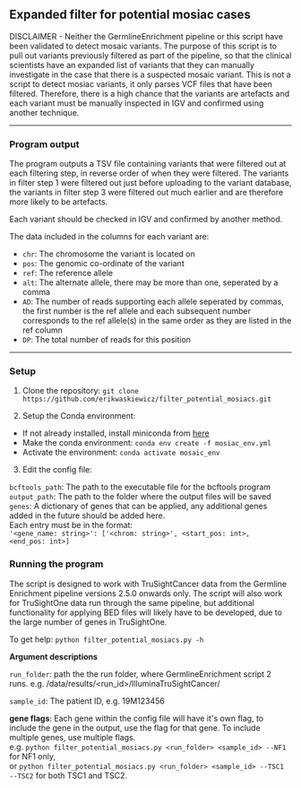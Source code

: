 ## Expanded filter for potential mosiac cases

DISCLAIMER - Neither the GermlineEnrichment pipeline or this script have been validated to detect mosaic variants.
The purpose of this script is to pull out variants previously filtered as part of the pipeline, so that the 
clinical scientists have an expanded list of variants that they can manually investigate in the case that there is a 
suspected mosaic variant. This is not a script to detect mosiac variants, it only parses VCF files that have been filtered. 
Therefore, there is a high chance that the variants are artefacts and each variant must be manually inspected in IGV and 
confirmed using another technique. 

---
### Program output

The program outputs a TSV file containing variants that were filtered out at each filtering step, in reverse order of when 
they were filtered. The variants in filter step 1 were filtered out just before uploading to the variant database, 
the variants in filter step 3 were filtered out much earlier and are therefore more likely to be artefacts.

Each variant should be checked in IGV and confirmed by another method.

The data included in the columns for each variant are:
- `chr`: The chromosome the variant is located on
- `pos`: The genomic co-ordinate of the variant
- `ref`: The reference allele
- `alt`: The alternate allele, there may be more than one, seperated by a comma
- `AD`: The number of reads supporting each allele seperated by commas, the first number is the ref allele and each 
subsequent number corresponds to the ref allele(s) in the same order as they are listed in the ref column
- `DP`: The total number of reads for this position

---
### Setup

1. Clone the repository: `git clone https://github.com/erikwaskiewicz/filter_potential_mosiacs.git`

2. Setup the Conda environment:

  - If not already installed, install miniconda from [here](https://conda.io/en/latest/miniconda.html)  
  - Make the conda environment: `conda env create -f mosiac_env.yml`  
  - Activate the environment: `conda activate mosaic_env`  

3. Edit the config file:

`bcftools_path`: The path to the executable file for the bcftools program  
`output_path`: The path to the folder where the output files will be saved  
`genes`: A dictionary of genes that can be applied, any additional genes added in the future should be added here.  
Each entry must be in the format:  
`'<gene_name: string>': ['<chrom: string>', <start_pos: int>,  <end_pos: int>]`

### Running the program

The script is designed to work with TruSightCancer data from the Germline Enrichment pipeline versions 2.5.0 onwards only. 
The script will also work for TruSightOne data run through the same pipeline, but additional functionality for applying 
BED files will likely have to be developed, due to the large number of genes in TruSightOne.

To get help: `python filter_potential_mosiacs.py -h`

**Argument descriptions**

`run_folder`: path the the run folder, where GermlineEnrichment script 2 runs. e.g. 
/data/results/<run_id>/IlluminaTruSightCancer/

`sample_id`: The patient ID, e.g. 19M123456

**gene flags**: Each gene within the config file will have it's own flag, to include the gene in the output, use the flag for 
that gene. To include multiple genes, use multiple flags.  
e.g. `python filter_potential_mosiacs.py <run_folder> <sample_id> --NF1` for NF1 only,  
or `python filter_potential_mosiacs.py <run_folder> <sample_id> --TSC1 --TSC2` for both TSC1 and TSC2.
